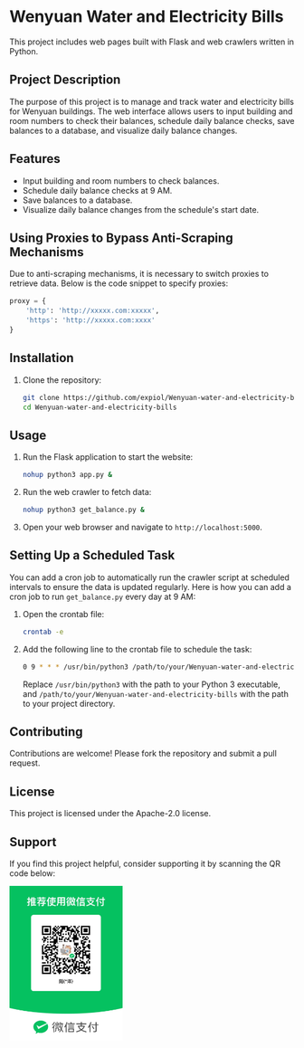 # Wenyuan Water and Electricity Bills

This project includes web pages built with Flask and web crawlers written in Python.

## Project Description

The purpose of this project is to manage and track water and electricity bills for Wenyuan buildings. The web interface allows users to input building and room numbers to check their balances, schedule daily balance checks, save balances to a database, and visualize daily balance changes.

## Features

- Input building and room numbers to check balances.
- Schedule daily balance checks at 9 AM.
- Save balances to a database.
- Visualize daily balance changes from the schedule's start date.

## Using Proxies to Bypass Anti-Scraping Mechanisms

Due to anti-scraping mechanisms, it is necessary to switch proxies to retrieve data. Below is the code snippet to specify proxies:

```python
proxy = {
    'http': 'http://xxxxx.com:xxxxx',
    'https': 'http://xxxxx.com:xxxx'
}
```

## Installation

1. Clone the repository:
    
    ```bash
    git clone https://github.com/expiol/Wenyuan-water-and-electricity-bills.git
    cd Wenyuan-water-and-electricity-bills
    ```
    

## Usage

1. Run the Flask application to start the website:
    
    ```bash
    nohup python3 app.py &
    ```
    
2. Run the web crawler to fetch data:
    
    ```bash
    nohup python3 get_balance.py &
    ```
    
3. Open your web browser and navigate to `http://localhost:5000`.
    

## Setting Up a Scheduled Task

You can add a cron job to automatically run the crawler script at scheduled intervals to ensure the data is updated regularly. Here is how you can add a cron job to run `get_balance.py` every day at 9 AM:

1. Open the crontab file:
    
    ```bash
    crontab -e
    ```
    
2. Add the following line to the crontab file to schedule the task:
    
    ```bash
    0 9 * * * /usr/bin/python3 /path/to/your/Wenyuan-water-and-electricity-bills/get_balance.py >> /path/to/your/Wenyuan-water-and-electricity-bills/logs/get_balance.log 2>&1
    ```
    
    Replace `/usr/bin/python3` with the path to your Python 3 executable, and `/path/to/your/Wenyuan-water-and-electricity-bills` with the path to your project directory.
    

## Contributing

Contributions are welcome! Please fork the repository and submit a pull request.

## License

This project is licensed under the Apache-2.0 license.

## Support

If you find this project helpful, consider supporting it by scanning the QR code below:

<img src="static/qr_code.jpg" alt="QR Code" width="200">

```
